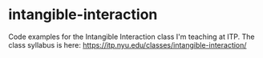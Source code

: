 # intangible-interaction
Code examples for the Intangible Interaction class I'm teaching at ITP.
The class syllabus is here: https://itp.nyu.edu/classes/intangible-interaction/
